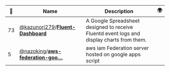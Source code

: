 |:star2: | Name | Description | 🌍|
|---|---|---|---|
|73|[@kazunori279](https://github.com/kazunori279)/[**Fluent-Dashboard**](https://github.com/kazunori279/Fluent-Dashboard)|A Google Spreadsheet designed to receive Fluentd event logs and display charts from them.||
|5|[@nazoking](https://github.com/nazoking)/[**aws-federation-goo…**](https://github.com/nazoking/aws-federation-goolge-apps-script)|aws iam Federation server hosted on google apps script||

